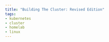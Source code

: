 ```yaml
---
title: "Building The Cluster: Revised Edition"
tags:
- kubernetes
- cluster
- homelab
- linux
---
```


